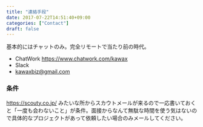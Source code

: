 ```yaml
---
title: "連絡手段"
date: 2017-07-22T14:51:40+09:00
categories: ["Contact"]
draft: false
---
```


基本的にはチャットのみ。完全リモートで当たり前の時代。

<!--more-->

- ChatWork https://www.chatwork.com/kawax
- Slack
- kawaxbiz@gmail.com

### 条件
https://scouty.co.jp/ みたいな所からスカウトメールが来るので一応書いておくと「一度も会わないこと」が条件。面接からなんて無駄な時間を使う気はないので具体的なプロジェクトがあって依頼したい場合のみメールしてください。
